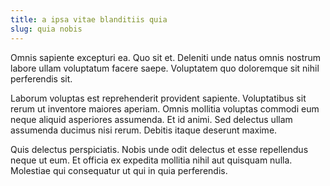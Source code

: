 ```yaml
---
title: a ipsa vitae blanditiis quia
slug: quia nobis
---
```


Omnis sapiente excepturi ea. Quo sit et. Deleniti unde natus omnis nostrum labore ullam voluptatum facere saepe. Voluptatem quo doloremque sit nihil perferendis sit.

Laborum voluptas est reprehenderit provident sapiente. Voluptatibus sit rerum ut inventore maiores aperiam. Omnis mollitia voluptas commodi eum neque aliquid asperiores assumenda. Et id animi. Sed delectus ullam assumenda ducimus nisi rerum. Debitis itaque deserunt maxime.

Quis delectus perspiciatis. Nobis unde odit delectus et esse repellendus neque ut eum. Et officia ex expedita mollitia nihil aut quisquam nulla. Molestiae qui consequatur ut qui in quia perferendis.
